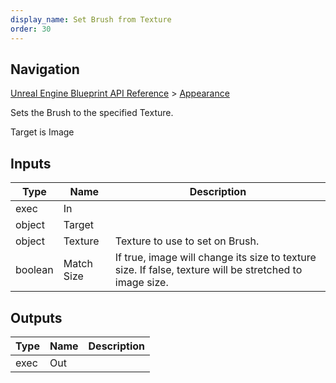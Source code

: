 ```yaml
---
display_name: Set Brush from Texture
order: 30
---
```

## Navigation

[Unreal Engine Blueprint API Reference](https://dev.epicgames.com/documentation/en-us/unreal-engine/BlueprintAPI) > [Appearance](https://dev.epicgames.com/documentation/en-us/unreal-engine/BlueprintAPI/Appearance)

Sets the Brush to the specified Texture.

Target is Image

## Inputs

| Type | Name | Description |
| --- | --- | --- |
| exec | In |  |
| object | Target |  |
| object | Texture | Texture to use to set on Brush. |
| boolean | Match Size | If true, image will change its size to texture size. If false, texture will be stretched to image size. |

## Outputs

| Type | Name | Description |
| --- | --- | --- |
| exec | Out |  |
